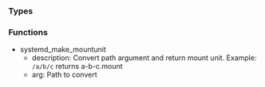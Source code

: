 ### Types
### Functions

- systemd_make_mountunit
    - description: Convert path argument and return mount unit. Example: `/a/b/c` returns a-b-c.mount 
    - arg: Path to convert